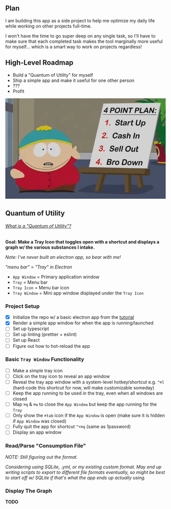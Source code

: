 ## Plan

I am building this app as a side project to help me optimize my daily life while working on other projects full-time.

I won't have the time to go super deep on any single task, so I'll have to make sure that each completed task makes the tool marginally more useful for myself... which is a smart way to work on projects regardless!

## High-Level Roadmap
- Build a "Quantum of Utility" for myself
- Ship a simple app and make it useful for one other person
- ???
- Profit

![](./4-point-plan.png)

## Quantum of Utility
###### [What is a "Quantum of Utility"?](http://paulgraham.com/ds.html)

**Goal: Make a Tray Icon that toggles open with a shortcut and displays a graph w/ the various substances I intake.**

_Note: I've never built an electron app, so bear with me!_

_"menu bar" = "Tray" in Electron_

- `App Window` = Primary application window
- `Tray` = Menu bar
- `Tray Icon` = Menu bar icon
- `Tray Window` = Mini app window displayed under the `Tray Icon`

### Project Setup
- [x] Initialize the repo w/ a basic electron app from the [tutorial](https://www.electronjs.org/docs/latest/tutorial/quick-start)
- [x] Render a simple app window for when the app is running/launched
- [ ] Set up typescript
- [ ] Set up linting (prettier + eslint)
- [ ] Set up React
- [ ] Figure out how to hot-reload the app

### Basic `Tray Window` Functionality
- [ ] Make a simple tray icon
- [ ] Click on the tray icon to reveal an app window
- [ ] Reveal the tray app window with a system-level hotkey/shortcut e.g. `^⌘l` (hard-code this shortcut for now, will make customizable someday)
- [ ] Keep the app running to be used in the tray, even when all windows are closed
- [ ] Map `⌘q` & `⌘w` to close the `App Window` but keep the app running for the `Tray`
- [ ] Only show the `⌘tab` icon if the `App Window` is open (make sure it is hidden if `App Window` was closed)
- [ ] Fully quit the app for shortcut `^⌥⌘q` (same as 1password)
- [ ] Display an app window

### Read/Parse "Consumption File"
_NOTE: Still figuring out the format._

_Considering using SQLite, .yml, or my existing custom format. May end up writing scripts to export to different file formats eventually, so might be best to start off w/ SQLite if that's what the app ends up actually using._

### Display The Graph
**TODO**

